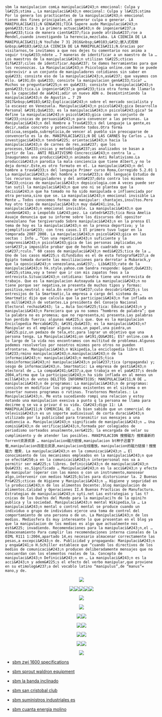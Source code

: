 
```
sbm la manipulacion comLa manipulaci&#243;n emocional: Culpa y l&#225;stima … La manipulaci&#243;n emocional: Culpa y l&#225;stima Por lo genera los practicantes de la manipulaci&#243;n emocional tienen dos fines principales,el generar culpa o generar. LA MANIPULACI&#211;N GEN&#201;TICA Sapere aude Manipulaci&#243;n gen&#233;tica 3 La primera actuaci&#243;n de ingenier&#237;a gen&#233;tica de manera cient&#237;fica puede atribu&#237;rse a Mendel,cuando investigando la herencia,mezclaba. LA CIENCIA DE LA MANIPULACI&#211;N YouTube 7 31 2016&nbsp;&#0183;&#32;嵌入式视频&nbsp;&#0183;&#32;LA CIENCIA DE LA MANIPULACI&#211;N.Gracias por visitarnos,te invitamos a que nos dejes tu comentario nos anima a seguir tray&#233;ndote … 7 maneras de identificar a un maestro de la … Los maestros de la manipulaci&#243;n utilizan t&#225;cticas dif&#237;ciles de identificar.Aqu&#237; te damos herramientas para que los reconozcas. La Manipulaci&#243;n Psicologia online.com No se puede sobrevivir a un conjunto de manipuladores cotidianos sin saber en qu&#233; consiste eso de la manipulaci&#243;n,as&#237; que vayamos con ello. &#191;En qu&#233; consiste la manipulacion gen&#233;tica? … Muchos se preguntar&#225;n en qu&#233; consiste la manipulaci&#243;n gen&#233;tica.La ingenier&#237;a gen&#233;tica otra forma de llamarlo es la capacidad de a&#241;adir un nuevo ADN o. Desmintintiendo la manipulaci&#243;n de Agustin … 7 29 2017&nbsp;&#0183;&#32;Explicaci&#243;n sobre el mercado socialista y la escasez en Venezuela. Manipulaci&#243;n psicol&#243;gica Desarrollo Personal &#191;Qu&#233; es la manipulaci&#243;n psicol&#243;gica? Se define la manipulaci&#243;n psicol&#243;gica como un conjunto de t&#233;cnicas de persuasi&#243;n para convencer a las personas. La Manipulaci&#243;n del Hombre a Trav&#233;s del Lenguaje La gente,es decir,nadie concreto y potencialmente todos.Otra forma oblicua,sesgada,subrepticia,de vencer al pueblo sin preocuparse de convencerlo es la de. MANIPULACI&#211;N DE LAS CARNES by Carlos … La investigaci&#243;n tendr&#225; orientaci&#243;n hacia la manipulaci&#243;n de carnes de res,as&#237; que los procesos,t&#233;cnicas y metodolog&#237;as analizados se basan a partir de las. ANTI RELATIVISMO Concrecci&#243;n contra la … Inauguramos una producci&#243;n animada en Anti Relativismo.La producci&#243;n parodia la mala conciencia que tiene Albert,y no le deja dormir.Este,es otro formato en el. La manipulaci&#243;n del hombre a trav&#233;s del lenguaje Primer curso Roma,Corregido 5.2.01 1 La manipulaci&#243;n del hombre a trav&#233;s del lenguaje Estudio de los recursos manipuladores y del ant&#237;doto contra los mismos T&#233;cnicas de manipulaci&#243;n depsicologia.com A veces puede ser tan sutil la manipulaci&#243;n que uno ni se plantea que la decisi&#243;n que ha tomado no ha sido manipulada o influenciada por otra persona,sino que se. La manipulaci&#243;n emocional invisible La Mente … Todos conocemos formas de manipular: chantajes,insultos.Pero hay otro tipo de manipulaci&#243;n muy da&#241;ina,la manipulaci&#243;n emocional invisible. La manipulaci&#243;n que conden&#243; a Leopoldo L&#243;pez. La catedr&#225;tica Rosa Amelia Asuaje denuncia que su informe sobre los discursos del opositor venezolano fue tergiversado Sobre manipulaci&#243;n en la prensa El tema de hoy es la manipulaci&#243;n en la prensa deportiva; y lo ejemplificar&#233; con tres casos.1 El primero tuvo lugar en la temporada 2007 2008. La manipulaci&#243;n psicol&#243;gica en las sectas : Info … “Con una repetici&#243;n suficiente y la comprensi&#243;n psicol&#243;gica de las personas implicadas,no ser&#237;a imposible probar que de hecho un cuadrado es un c&#237;rculo.” 60 casos de manipulaci&#243;n medi&#225;tica de la … Uno de los casos m&#225;s difundidos es el de esta fotograf&#237;a de Egipto tomada durante las movilizaciones para derrotar a Mubarack,y que la oposici&#243;n venezolana,as&#237;. Lib&#233;rate de la manipulaci&#243;n hk.style.yahoo.com Sandra responde: &quot;Qu&#233; l&#225;stima,voy a tener que ir con mis zapatos feos a la entrevista.Situaci&#243;n cotidiana: Sandra tiene una entrevista de trabajo. Que es la manipulacion Autoayuda La manipulaci&#243;n no tiene porque ser negativa,se presenta de muchos tipos y formas: positiva,neutral o mala.En este art&#237;culo descubrir&#225;s los entresijos de la Smartmatic,la empresa a cargo del sistema de … Smartmatic dijo que calcula que la participaci&#243;n fue inflada en un mill&#243;n de votantes.La presidenta del Consejo Nacional Electoral rechaz&#243; la … Aula Socr&#225;tica: Educaci&#243;n y manipulaci&#243;n Pareciera que ya no somos “hombres de palabra”; que la palabra no es promesa; que no representa,ni presenta.Las palabras han perdido fuerza; algunas m&#225;s que. Que es la manipulacion Enciclopedia Mercab&#225; &#191;Qu&#233; es la manipulaci&#243;n? Manipular es el emplear alguna cosa,un papel,una piedra,un l&#225;piz,un pedazo de tela,etc.para lograr un objetivo que una persona tenga. La Manipulaci&#241;on &#191;QU&#201; ES? online.com A lo largo de la vida nos encontramos con multitud de problemas.Algunos podemos resolverlos por nosotros mismos pero otros no pueden afrontarse. Manipulaci&#243;n Wikipedia,la enciclopedia libre El t&#233;rmino manipulaci&#243;n.manipulaci&#243;n de la informaci&#243;n: manipulaci&#243;n medi&#225;tica (desinformaci&#243;n) manipulaci&#243;n pol&#237;tica (propaganda) y; sesgo de informaci&#243;n. Smartmatic: La empresa de gesti&#243;n electoral de … La compa&#241;&#237;a,que trabaja en el pa&#237;s desde 2004,afirma que la participaci&#243;n ha sido inflada en al menos un mill&#243;n de votos DELITOS INFORMATICOS: MANIPULACI&#211;N DE … manipulaci&#243;n de programas: La manipulaci&#243;n de programas: consiste en modificar los programas existentes en el sistema o en insertar nuevos programas o rutinas. Trastornos Mentales.: La Manipulaci&#243;n. Me esta sucediendo rompi una relacion y estoy notando una manipulacion exesiva a punto q la persona me llama para decirme q se va a privar d su vida. C&#243;digo 11: LA MANIPULACI&#211;N COMERCIAL DE … Es bien sabido que un comercial de televisi&#243;n es un soporte audiovisual de corta duraci&#243;n utilizado por la publicidad para transmitir sus mensajes a una audiencia a. Manipulaci&#243;n significado de manipulaci&#243;n … Una comisi&#243;n de verificaci&#243;n,formada por colegiados de periodismo sorteados anualmente,ser&#225; la encargada de velar su cumplimiento y de atender las posibles. MANIPULACION 搜搜磁力 搜索最新的Torrent资源资源 … manipulacion磁力链接,manipulacion bt种子迅雷下载,manipulacion百度云资源,manipulacion在线播放。manipulacion的磁力链接！搜搜磁力 搜索. La manipulaci&#243;n en la comunicaci&#243;n … El conocimiento de los mecanismos empleados en la manipulaci&#243;n que se efect&#250;a en la comunicaci&#243;n interpersonal nos va a permitir ser m&#225;s libres. Definici&#243;n de manipulaci&#243;n Qu&#233; es,Significado … Manipulaci&#243;n es la acci&#243;n y efecto de manipular (operar con las manos o con un instrumento,manosear algo,intervenir con medios h&#225;biles para distorsionar la. 2 Buenas Pr&#225;cticas de Higiene y Manipulaci&#243;n … Higiene y seguridad en la producci&#243;n de los alimentos Docente:.blog manipulacion de alimentos.Calidad y Operaciones II.6 Buenas Practicas de Manufactura. Estrategias de manipulaci&#243;n syti.net Las estrategias y las t?cnicas de los Due?os del Mundo para la manipulaci?n de la opini?n publica y la sociedad. Manipulaci&#243;n mental Wikipedia,la … La manipulaci&#243;n mental o control mental se produce cuando un individuo o grupo de individuos ejerce una toma de control del comportamiento de una persona o de un. La Manipulaci&#243;n de los medios. Mediosfera Es muy interesante lo que presentan en el blog ya que la manipulacion de los medios es algo que actualmente nos est&#225; invadiendo. Recomendaciones para la manipulaci&#243;n,el … Almacenamiento Para cumplir las recomendaciones interna cionales de la OIML R111 1:2004,apartado 14,es necesario almacenar correctamente las pesas,a excepci&#243;n de. Publicidad y propaganda: Manipulaci&#243;n y enga&#241;o H.Schiller establece que “cuando los directivos de los medios de comunicaci&#243;n producen deliberadamente mensajes que no concuerdan con los elementos reales de la. Concepto de manipulaci&#243;n Definici&#243;n en … La manipulaci&#243;n es la acci&#243;n y adem&#225;s el efecto del verbo manipular,que proviene en su etimolog&#237;a del vocablo latino “manipulus”,de “manus”= mano,y de. 
```

<div align="center">

<a href="https://es-crusher.shibang-china.com/github&k=sbm+la+manipulacion+com"><img src="https://static.shibang-china.com/es/crusher/logo.jpg"></a>

<a href="https://es-crusher.shibang-china.com/github&k=sbm+la+manipulacion+com"><img src="https://static.shibang-china.com/es/crusher/index.jpg"></a><a href="https://es-crusher.shibang-china.com/material.htmlgithub&k=sbm+la+manipulacion+com"><img src="https://static.shibang-china.com/es/crusher/material.jpg"></a><a href="https://es-crusher.shibang-china.com/application.htmlgithub&k=sbm+la+manipulacion+com"><img src="https://static.shibang-china.com/es/crusher/application.jpg"></a><a href="https://es-crusher.shibang-china.com/aboutus.htmlgithub&k=sbm+la+manipulacion+com"><img src="https://static.shibang-china.com/es/crusher/aboutus.jpg"></a><a href="https://es-crusher.shibang-china.com/contact.htmlgithub&k=sbm+la+manipulacion+com"><img src="https://static.shibang-china.com/es/crusher/contact.jpg"></a>

<a href="https://es-crusher.shibang-china.com/github&k=sbm+la+manipulacion+com"><img src="https://static.shibang-china.com/es/crusher/banner.jpg"></a>

<a href="https://swt.shibang-china.com/github&k=sbm+la+manipulacion+com"><img src="https://static.shibang-china.com/es/crusher/text.jpg"></a>

<a href="https://swt.shibang-china.com/github&k=sbm+la+manipulacion+com"><img src="https://static.shibang-china.com/es/crusher/chat.jpg"></a><a href="https://es-crusher.shibang-china.com/contact.htmlgithub&k=sbm+la+manipulacion+com"><img src="https://static.shibang-china.com/es/crusher/message.jpg"></a>

<a href="https://es-crusher.shibang-china.com/products/pe.htmlgithub&k=sbm+la+manipulacion+com"><img src="https://static.shibang-china.com/es/crusher/pe.jpg"></a><a href="https://es-crusher.shibang-china.com/products/pf.htmlgithub&k=sbm+la+manipulacion+com"><img src="https://static.shibang-china.com/es/crusher/pf.jpg"></a>

<a href="https://es-crusher.shibang-china.com/products/hpt.htmlgithub&k=sbm+la+manipulacion+com"><img src="https://static.shibang-china.com/es/crusher/hpt.jpg"></a><a href="https://es-crusher.shibang-china.com/products/vsi.htmlgithub&k=sbm+la+manipulacion+com"><img src="https://static.shibang-china.com/es/crusher/vsi.jpg"></a>

<a href="https://es-crusher.shibang-china.com/products/klv.htmlgithub&k=sbm+la+manipulacion+com"><img src="https://static.shibang-china.com/es/crusher/klv.jpg"></a><a href="https://es-crusher.shibang-china.com/products/portable.htmlgithub&k=sbm+la+manipulacion+com"><img src="https://static.shibang-china.com/es/crusher/portable.jpg"></a>

<a href="https://swt.shibang-china.com/github&k=sbm+la+manipulacion+com"><img src="https://static.shibang-china.com/es/crusher/case.jpg"></a>

</div>


* [sbm zwj 1600 specifications](sbm%20zwj%201600%20specifications.md)

* [sbm sprout waldron equipment](sbm%20sprout%20waldron%20equipment.md)

* [sbm la banda inclinado](sbm%20la%20banda%20inclinado.md)

* [sbm san cristobal club](sbm%20san%20cristobal%20club.md)

* [sbm suministros industriales es](sbm%20suministros%20industriales%20es.md)

* [sbm cuanta energia molino](sbm%20cuanta%20energia%20molino.md)